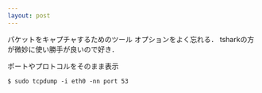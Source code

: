 ```yaml
---
layout: post
---
```


パケットをキャプチャするためのツール
オプションをよく忘れる．
tsharkの方が微妙に使い勝手が良いので好き．

ポートやプロトコルをそのまま表示
```
$ sudo tcpdump -i eth0 -nn port 53
```
